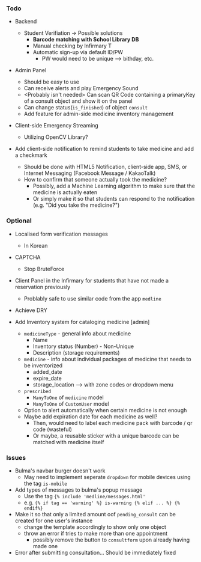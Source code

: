 ### Todo

- Backend
   - Student Verifiation -> Possible solutions
        - __Barcode matching with School Library DB__
        - Manual checking by Infirmary T 
        - Automatic sign-up via default ID/PW
            - PW would need to be unique --> bithday, etc.
- Admin Panel
    - Should be easy to use
    - Can receive alerts and play Emergency Sound
    - <Probably isn't needed> Can scan QR Code containing a primaryKey of a consult object and show it on the panel
    - Can change status(`is_finished`) of object `consult` 
    - Add feature for admin-side medicine inventory management

- Client-side Emergency Streaming
    - Utilizing OpenCV Library?
- Add client-side notification to remind students to take medicine and add a checkmark
    - Should be done with HTML5 Notification, client-side app, SMS, or Internet Messaging (Facebook Message / KakaoTalk)
    - How to confirm that someone actually took the medicine?
        - Possibly, add a Machine Learning algorithm to make sure that the medicine is actually eaten
        - Or simply make it so that students can respond to the notification (e.g. "Did you take the medicine?")

### Optional
- Localised form verification messages
     - In Korean
- CAPTCHA
     - Stop BruteForce
- Client Panel in the Infirmary for students that have not made a reservation previously
    - Problably safe to use similar code from the app `medline`
- Achieve DRY 


- Add Inventory system for cataloging medicine [admin]
   - `medicineType` - general info about medicine
      - Name
      - Inventory status (Number) - Non-Unique
      - Description (storage requirements)
   - `medicine` - info about individual packages of medicine that needs to be inventorized
      - added_date
      - expire_date
      - storage_location --> with zone codes or dropdown menu
   - `prescribed`
      - `ManyToOne` of `medicine` model
      - `ManyToOne` of `CustomUser` model
    - Option to alert automatically when certain medicine is not enough
    - Maybe add expiration date for each medicine as well?
        - Then, would need to label each medicine pack with barcode / qr code (wasteful)
        - Or maybe, a reusable sticker with a unique barcode can be matched with medicine itself
### Issues

-  Bulma's navbar burger doesn't work
    - May need to implement seperate `dropdown` for mobile devices using the tag `is-mobile`
- Add types of messages to bulma's popup message
   - Use the tag `{% include 'medline/messages.html'`
   - e.g. `{% if tag == 'warning' %} is-warning {% elif ... %} {% endif%}`
- Make it so that only a limited amount oof `pending_consult` can be created for one user's instance
    - change the template accordingly to show only one object
    - throw an error if tries to make more than one appointment 
        - possibly remove the button to `consultform` upon already having made one
- Error after submitting consultation... Should be immediately fixed
